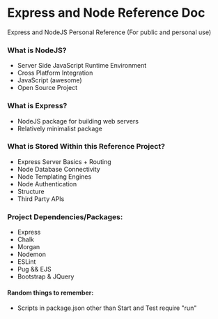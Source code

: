 # Express and Node Reference Doc
Express and NodeJS Personal Reference (For public and personal use)

### What is NodeJS?
- Server Side JavaScript Runtime Environment  
- Cross Platform Integration
- JavaScript (awesome)
- Open Source Project

### What is Express?
- NodeJS package for building web servers 
- Relatively minimalist package

### What is Stored Within this Reference Project?
- Express Server Basics + Routing
- Node Database Connectivity
- Node Templating Engines
- Node Authentication
- Structure
- Third Party APIs 

### Project Dependencies/Packages:
- Express
- Chalk
- Morgan
- Nodemon
- ESLint
- Pug && EJS
- Bootstrap & JQuery

#### Random things to remember:
- Scripts in package.json other than Start and Test require "run"

